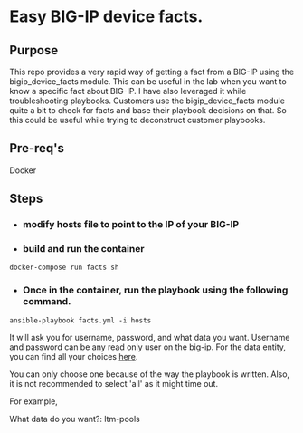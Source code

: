 
# Easy BIG-IP device facts.

## Purpose

This repo provides a very rapid way of getting a fact from a BIG-IP using the bigip_device_facts module. This can be useful in the lab when you want to know a specific fact about BIG-IP. I have also leveraged it while troubleshooting playbooks. Customers use the bigip_device_facts module quite a bit to check for facts and base their playbook decisions on that. So this could be useful while trying to deconstruct customer playbooks.

## Pre-req's

Docker

## Steps

* ### modify hosts file to point to the IP of your BIG-IP

* ### build and run the container

``` docker-compose run facts sh ```

* ### Once in the container, run the playbook using the following command.

``` ansible-playbook facts.yml -i hosts ```

It will ask you for username, password, and what data you want. Username and password can be any read only user on the big-ip. For the data entity, you can find all your choices [here](https://docs.ansible.com/ansible/latest/modules/bigip_device_info_module.html#bigip-device-info-module). 

You can only choose one because of the way the playbook is written. Also, it is not recommended to select 'all' as it might time out.

For example,  

What data do you want?: ltm-pools
